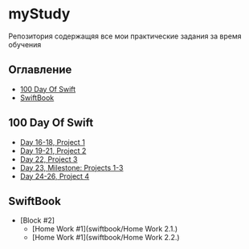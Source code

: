 # myStudy
Репозитория содержащяя все мои практические задания за время обучения
## Оглавление
- [100 Day Of Swift](#100DayOfSwift)
- [SwiftBook](#SwiftBook)


## <a id="100DayOfSwift"></a>100 Day Of Swift
- [Day 16-18, Project 1](100DayOfSwift/Project1/README.md)
- [Day 19-21, Project 2](100DayOfSwift/Project2/README.md)
- [Day 22, Project 3](100DayOfSwift/Project3)
- [Day 23, Milestone: Projects 1-3](100DayOfSwift/ChallengeD23)
- [Day 24-26, Project 4](100DayOfSwift/Project4)

## <a id="SwiftBook"></a>SwiftBook
- [Block #2]
    - [Home Work #1](swiftbook/Home Work 2.1.)
    - [Home Work #1](swiftbook/Home Work 2.2.)

